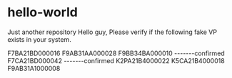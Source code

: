 # hello-world
Just another repository
Hello guy,
Please verify if the following fake VP exists in your system.

F7BA21BD000016
F9AB31AA000028
F9BB34BA000010  -------confirmed
F7CA21BD000042  -------confirmed
K2PA21B4000022
K5CA21B4000018
F9AB31A1000008
